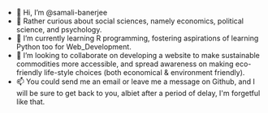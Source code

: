 - 👋 Hi, I’m @samali-banerjee
- 👀 Rather curious about social sciences, namely economics, political science, and psychology.
- 🌱 I’m currently learning R programming, fostering aspirations of learning Python too for Web_Development.
- 💞️ I’m looking to collaborate on developing a website to make sustainable commodities more accessible, and spread awareness on making eco-friendly life-style choices (both economical & environment friendly).
- 📫 You could send me an email or leave me a message on Github, and I will be sure to get back to you, albiet after a period of delay, I'm forgetful like that.

<!---
samali-banerjee/samali-banerjee is a ✨ special ✨ repository because its `README.md` (this file) appears on your GitHub profile.
You can click the Preview link to take a look at your changes.
--->
